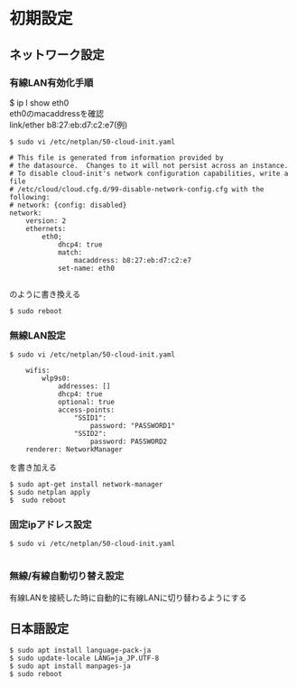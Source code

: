 #  初期設定

##  ネットワーク設定
### 有線LAN有効化手順
$ ip l show eth0  
eth0のmacaddressを確認  
link/ether b8:27:eb:d7:c2:e7(例)
```
$ sudo vi /etc/netplan/50-cloud-init.yaml  
```
```
# This file is generated from information provided by
# the datasource.  Changes to it will not persist across an instance.
# To disable cloud-init's network configuration capabilities, write a file
# /etc/cloud/cloud.cfg.d/99-disable-network-config.cfg with the following:
# network: {config: disabled}
network:
    version: 2
    ethernets:
        eth0;
            dhcp4: true
            match:
                macaddress: b8:27:eb:d7:c2:e7
            set-name: eth0
            
```
のように書き換える  
```
$ sudo reboot  
```


### 無線LAN設定
```
$ sudo vi /etc/netplan/50-cloud-init.yaml 
```
```
    wifis:
        wlp9s0:
            addresses: []
            dhcp4: true
            optional: true
            access-points:
                "SSID1":
                    password: "PASSWORD1"
                "SSID2":
                    password: PASSWORD2
    renderer: NetworkManager  
```
を書き加える
```
$ sudo apt-get install network-manager  
$ sudo netplan apply  
$  sudo reboot
```
### 固定ipアドレス設定
```
$ sudo vi /etc/netplan/50-cloud-init.yaml 
```
```

```
### 無線/有線自動切り替え設定
有線LANを接続した時に自動的に有線LANに切り替わるようにする

## 日本語設定
```
$ sudo apt install language-pack-ja  
$ sudo update-locale LANG=ja_JP.UTF-8  
$ sudo apt install manpages-ja
$ sudo reboot
```
